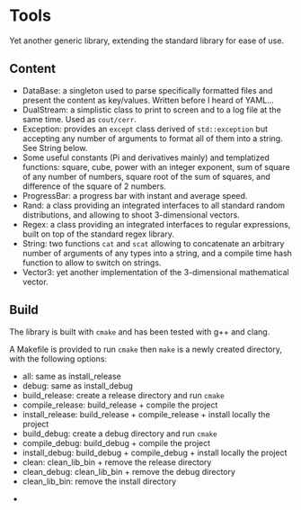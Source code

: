 # Tools
Yet another generic library, extending the standard library for ease of use.

## Content
- DataBase: a singleton used to parse specifically formatted files and present the content as key/values. Written before I heard of YAML...
- DualStream: a simplistic class to print to screen and to a log file at the same time. Used as `cout/cerr`.
- Exception: provides an `except` class derived of `std::exception` but accepting any number of arguments to format all of them into a string. See String below.
- Some useful constants (Pi and derivatives mainly) and templatized functions: square, cube, power with an integer exponent, sum of square of any number of numbers, square root of the sum of squares, and difference of the square of 2 numbers.
- ProgressBar: a progress bar with instant and average speed.
- Rand: a class providing an integrated interfaces to all standard random distributions, and allowing to shoot 3-dimensional vectors.
- Regex: a class providing an integrated interfaces to regular expressions, built on top of the standard regex library.
- String: two functions `cat` and `scat` allowing to concatenate an arbitrary number of arguments of any types into a string, and a compile time hash function to allow to switch on strings.
- Vector3: yet another implementation of the 3-dimensional mathematical vector.

## Build
The library is built with `cmake` and has been tested with g++ and clang.

A Makefile is provided to run `cmake` then `make` is a newly created directory, with the following options:
- all: same as install_release
- debug: same as install_debug
- build_release: create a release directory and run `cmake`
- compile_release: build_release + compile the project
- install_release: build_release + compile_release + install locally the project
- build_debug: create a debug directory and run `cmake`
- compile_debug: build_debug + compile the project
- install_debug: build_debug + compile_debug + install locally the project
- clean: clean_lib_bin + remove the release directory
- clean_debug: clean_lib_bin + remove the debug directory
- clean_lib_bin: remove the install directory
+
